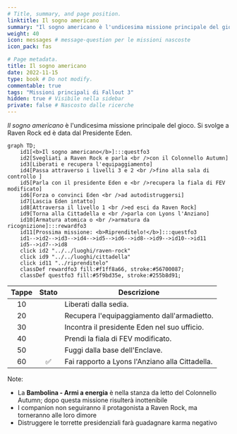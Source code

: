 ```yaml
---
# Title, summary, and page position.
linktitle: Il sogno americano
summary: "Il sogno americano è l'undicesima missione principale del gioco. Si svolge a Raven Rock ed è data dal Presidente Eden."
weight: 40
icon: messages # message-question per le missioni nascoste
icon_pack: fas

# Page metadata.
title: Il sogno americano
date: 2022-11-15
type: book # Do not modify.
commentable: true
tags: "Missioni principali di Fallout 3"
hidden: true # Visibile nella sidebar
private: false # Nascosto dalle ricerche
---
```


*Il sogno americano* è l'undicesima missione principale del gioco. Si svolge a Raven Rock ed è data dal Presidente Eden.



```mermaid
graph TD;
    id1[<b>Il sogno americano</b>]:::questfo3
    id2[Svegliati a Raven Rock e parla <br />con il Colonnello Autumn]
    id3[Liberati e recupera l'equipaggiamento]
    id4[Passa attraverso i livelli 3 e 2 <br />fino alla sala di controllo ]
    id5[Parla con il presidente Eden e <br />recupera la fiala di FEV modificato] 
    id6[Forza o convinci Eden <br />ad autodistruggersi]
    id7[Lascia Eden intatto]
    id8[Attraversa il livello 1 <br />ed esci da Raven Rock] 
    id9[Torna alla Cittadella e <br />parla con Lyons l'Anziano]
    id10[Armatura atomica o <br />armatura da ricognizione]:::rewardfo3
    id11[Prossima missione: <b>Riprenditelo!</b>]:::questfo3
    id1-->id2-->id3-->id4-->id5-->id6-->id8-->id9-->id10-->id11
    id5-->id7-->id8
    click id2 "../../luoghi/raven-rock"
    click id9 "../../luoghi/cittadella"
    click id11 "../riprenditelo"
    classDef rewardfo3 fill:#f1ff8a66, stroke:#56700087;
    classDef questfo3 fill:#5f9bd35e, stroke:#255b8d91;
```

| Tappe |       Stato        | Descrizione                                      |
| :---: | :----------------: | ------------------------------------------------ |
|  10   |                    | Liberati dalla sedia.                            |
|  20   |                    | Recupera l'equipaggiamento dall'armadietto.      |
|  30   |                    | Incontra il presidente Eden nel suo ufficio.     |
|  40   |                    | Prendi la fiala di FEV modificato.               |
|  50   |                    | Fuggi dalla base dell'Enclave.                   |
|  60   | :white_check_mark: | Fai rapporto a Lyons l'Anziano  alla Cittadella. |


Note:
- La **Bambolina - Armi a energia** è nella stanza da letto del Colonnello Autumn; dopo questa missione risulterà inottenibile
- I companion non seguiranno il protagonista a Raven Rock, ma torneranno alle loro dimore
- Distruggere le torrette presidenziali farà guadagnare karma negativo